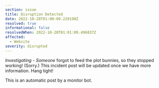 ```yaml
---
section: issue
title: Disruption Detected
date: 2022-10-28T01:00:09.220198Z
resolved: true
informational: false
resolvedWhen: 2022-10-28T01:01:09.496837Z
affected:
  - Website
severity: disrupted
---
```

*Investigating* - _Someone_ forgot to feed the plot bunnies, so they stopped working! (Sorry.) This incident post will be updated once we have more information. Hang tight!

This is an automatic post by a monitor bot.
        